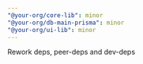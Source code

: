 ```yaml
---
"@your-org/core-lib": minor
"@your-org/db-main-prisma": minor
"@your-org/ui-lib": minor
---
```


Rework deps, peer-deps and dev-deps
